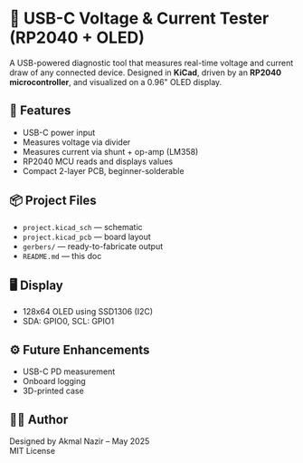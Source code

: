 # 🔌 USB-C Voltage & Current Tester (RP2040 + OLED)

A USB-powered diagnostic tool that measures real-time voltage and current draw of any connected device. Designed in **KiCad**, driven by an **RP2040 microcontroller**, and visualized on a 0.96" OLED display.

## 🚀 Features
- USB-C power input
- Measures voltage via divider
- Measures current via shunt + op-amp (LM358)
- RP2040 MCU reads and displays values
- Compact 2-layer PCB, beginner-solderable

## 📦 Project Files
- `project.kicad_sch` — schematic
- `project.kicad_pcb` — board layout
- `gerbers/` — ready-to-fabricate output
- `README.md` — this doc

## 🖥️ Display
- 128x64 OLED using SSD1306 (I2C)
- SDA: GPIO0, SCL: GPIO1

## ⚙️ Future Enhancements
- USB-C PD measurement
- Onboard logging
- 3D-printed case

## 🧑‍💻 Author
Designed by Akmal Nazir – May 2025  
MIT License
